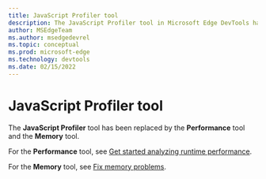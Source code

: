 ```yaml
---
title: JavaScript Profiler tool
description: The JavaScript Profiler tool in Microsoft Edge DevTools has been replaced by the Performance tool and the Memory tool.
author: MSEdgeTeam
ms.author: msedgedevrel
ms.topic: conceptual
ms.prod: microsoft-edge
ms.technology: devtools
ms.date: 02/15/2022
---
```

# JavaScript Profiler tool

The **JavaScript Profiler** tool has been replaced by the **Performance** tool and the **Memory** tool.

For the **Performance** tool, see [Get started analyzing runtime performance](../evaluate-performance/index.md).

For the **Memory** tool, see [Fix memory problems](../memory-problems/index.md).
